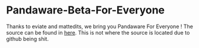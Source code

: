 # Pandaware-Beta-For-Everyone
Thanks to eviate and mattedits, we bring you Pandaware For Everyone !
The source can be found in <a href="https://github.com/eternadox/Pandaware-Beta-For-Everyone/tree/master">here</a>.
This is not where the source is located due to github being shit.
